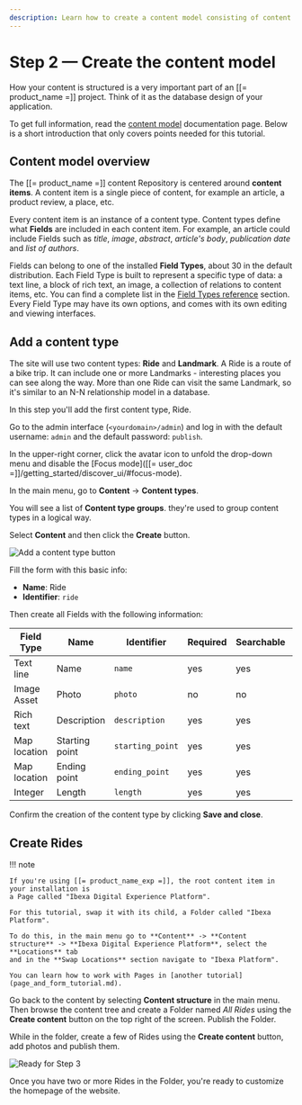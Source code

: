```yaml
---
description: Learn how to create a content model consisting of content types and a few sample content items.
---
```


# Step 2 — Create the content model

How your content is structured is a very important part of an [[= product_name =]] project. Think of it as the database design of your application.

To get full information, read the [content model](content_model.md) documentation page.
Below is a short introduction that only covers points needed for this tutorial.

## Content model overview

The [[= product_name =]] content Repository is centered around **content items**. A content item is a single piece of content, for example an article, a product review, a place, etc.

Every content item is an instance of a content type. Content types define what **Fields** are included in each content item.
For example, an article could include Fields such as *title*, *image*, *abstract*, *article's body*, *publication date* and *list of authors*.

Fields can belong to one of the installed **Field Types**, about 30 in the default distribution.
Each Field Type is built to represent a specific type of data: a text line, a block of rich text, an image, a collection of relations to content items, etc.
You can find a complete list in the [Field Types reference](field_type_reference.md) section.
Every Field Type may have its own options, and comes with its own editing and viewing interfaces.

## Add a content type

The site will use two content types: **Ride** and **Landmark**.
A Ride is a route of a bike trip. It can include one or more Landmarks - interesting places you can see along the way.
More than one Ride can visit the same Landmark, so it's similar to an N-N relationship model in a database.

In this step you'll add the first content type, Ride.

Go to the admin interface (`<yourdomain>/admin`) and log in with the default username: `admin` and the default password: `publish`. 

In the upper-right corner, click the avatar icon to unfold the drop-down menu and disable the [Focus mode]([[= user_doc =]]/getting_started/discover_ui/#focus-mode).

In the main menu, go to **Content** -> **Content types**.

You will see a list of **Content type groups**. they're used to group content types in a logical way.

Select **Content** and then click the **Create** button. 

![Add a content type button](bike_tutorial_create_content_type.png)

Fill the form with this basic info: 

- **Name**: Ride
- **Identifier**: `ride`

Then create all Fields with the following information: 

| Field Type   | Name             | Identifier       |  Required | Searchable | Translatable |
| ------------ | ---------------- | ---------------- | --------- | ---------- | ------------ |
| Text line    | Name             | `name`           | yes       | yes        | yes          |
| Image Asset  | Photo            | `photo`          | no        | no         | no           |
| Rich text    | Description      | `description`    | yes       | yes        | yes          |
| Map location | Starting point   | `starting_point` | yes       | yes        | no           |
| Map location | Ending point     | `ending_point`   | yes       | yes        | no           |
| Integer      | Length           | `length`         | yes       | yes        | no           |

Confirm the creation of the content type by clicking **Save and close**.

## Create Rides

!!! note

    If you're using [[= product_name_exp =]], the root content item in your installation is
    a Page called "Ibexa Digital Experience Platform".
    
    For this tutorial, swap it with its child, a Folder called "Ibexa Platform".
    
    To do this, in the main menu go to **Content** -> **Content structure** -> **Ibexa Digital Experience Platform**, select the **Locations** tab
    and in the **Swap Locations** section navigate to "Ibexa Platform".
    
    You can learn how to work with Pages in [another tutorial](page_and_form_tutorial.md).

Go back to the content by selecting **Content structure** in the main menu. 
Then browse the content tree and create a Folder named *All Rides* using the **Create content** button on the top right of the screen. 
Publish the Folder.

While in the folder, create a few of Rides using the **Create content** button, add photos and publish them.

![Ready for Step 3](bike_tutorial_all_rides_admin.png)

Once you have two or more Rides in the Folder, you're ready to customize the homepage of the website.
